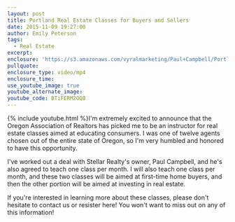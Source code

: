 ```yaml
---
layout: post
title: Portland Real Estate Classes for Buyers and Sellers
date: 2015-11-09 19:27:00
author: Emily Peterson
tags:
  - Real Estate
excerpt:
enclosure: 'https://s3.amazonaws.com/vyralmarketing/Paul+Campbell/Portland+Real+Estate+Agent+Don%27t+Miss+out+on+These+Portland+Real+Estate+Classes.mp4'
pullquote:
enclosure_type: video/mp4
enclosure_time:
use_youtube_image: true
youtube_alternate_image:
youtube_code: BTiFERM2OQ8
---
```



{% include youtube.html %}I'm extremely excited to announce that the Oregon Association of Realtors has picked me to be an instructor for real estate classes aimed at educating consumers. I was one of twelve agents chosen out of the entire state of Oregon, so I'm very humbled and honored to have this opportunity.

I've worked out a deal with Stellar Realty's owner, Paul Campbell, and he's also agreed to teach one class per month. I will also teach one class per month, and these two classes will be aimed at first-time home buyers, and then the other portion will be aimed at investing in real estate.

If you're interested in learning more about these classes, please don't hesitate to contact us or resister here! You won't want to miss out on any of this information!